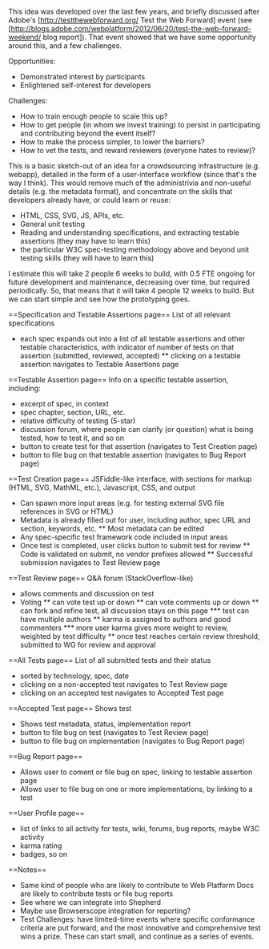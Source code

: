 This idea was developed over the last few years, and briefly discussed after Adobe's [http://testthewebforward.org/ Test the Web Forward] event (see [http://blogs.adobe.com/webplatform/2012/06/20/test-the-web-forward-weekend/ blog report]). That event showed that we have some opportunity around this, and a few challenges.

Opportunities:
* Demonstrated interest by participants
* Enlightened self-interest for developers

Challenges:
* How to train enough people to scale this up?
* How to get people (in whom we invest training) to persist in participating and contributing beyond the event itself?
* How to make the process simpler, to lower the barriers?
* How to vet the tests, and reward reviewers (everyone hates to review)?

This is a basic sketch-out of an idea for a crowdsourcing infrastructure (e.g. webapp), detailed in the form of a user-interface workflow (since that's the way I think). This would remove much of the administrivia and non-useful details (e.g. the metadata format), and concentrate on the skills that developers already have, or could learn or reuse:
* HTML, CSS, SVG, JS, APIs, etc.
* General unit testing
* Reading and understanding specifications, and extracting testable assertions (they may have to learn this)
* the particular W3C spec-testing methodology above and beyond unit testing skills (they will have to learn this)

I estimate this will take 2 people 6 weeks to build, with 0.5 FTE ongoing for future development and maintenance, decreasing over time, but required periodically. So, that means that it will take 4 people 12 weeks to build. But we can start simple and see how the prototyping goes.


==Specification and Testable Assertions page==
List of all relevant specifications
* each spec expands out into a list of all testable assertions and other testable characteristics, with indicator of number of tests on that assertion (submitted, reviewed, accepted)
** clicking on a testable assertion navigates to Testable Assertions page

==Testable Assertion page==
Info on a specific testable assertion, including:
* excerpt of spec, in context
* spec chapter, section, URL, etc.
* relative difficulty of testing (5-star)
* discussion forum, where people can clarify (or question) what is being tested, how to test it, and so on
* button to create test for that assertion (navigates to Test Creation page)
* button to file bug on that testable assertion (navigates to Bug Report page)

==Test Creation page==
JSFiddle-like interface, with sections for markup (HTML, SVG, MathML, etc.), Javascript, CSS, and output
* Can spawn more input areas (e.g. for testing external SVG file references in SVG or HTML)
* Metadata is already filled out for user, including author, spec URL and section, keywords, etc.
** Most metadata can be edited
* Any spec-specific test framework code included in input areas
* Once test is completed, user clicks button to submit test for review
** Code is validated on submit, no vendor prefixes allowed
** Successful submission navigates to Test Review page

==Test Review page==
Q&A forum (StackOverflow-like) 
* allows comments and discussion on test
* Voting
** can vote test up or down
** can vote comments up or down
** can fork and refine test, all discussion stays on this page
*** test can have multiple authors
** karma is assigned to authors and good commenters
*** more user karma gives more weight to review, weighted by test difficulty
** once test reaches certain review threshold, submitted to WG for review and approval

==All Tests page== 
List of all submitted tests and their status
* sorted by technology, spec, date
* clicking on a non-accepted test navigates to Test Review page
* clicking on an accepted test navigates to Accepted Test page

==Accepted Test page== 
Shows test
* Shows test metadata, status, implementation report
* button to file bug on test (navigates to Test Review page)
* button to file bug on implementation (navigates to Bug Report page)

==Bug Report page==
* Allows user to coment or file bug on spec, linking to testable assertion page
* Allows user to file bug on one or more implementations, by linking to a test

==User Profile page==
* list of links to all activity for tests, wiki, forums, bug reports, maybe W3C activity 
* karma rating
* badges, so on

==Notes==
* Same kind of people who are likely to contribute to Web Platform Docs are likely to contribute tests or file bug reports 
* See where we can integrate into Shepherd
* Maybe use Browserscope integration for reporting?
* Test Challenges: have limited-time events where specific conformance criteria are put forward, and the most innovative and comprehensive test wins a prize. These can start small, and continue as a series of events.